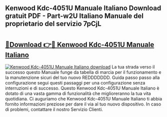 ## Kenwood Kdc-4051U Manuale Italiano Download gratuit PDF - Part-w2U Italiano Manuale del proprietario del servizio 7pCjL

# <h2><a href="http://dfgivdb.blite.top/?on=Kenwood+Kdc-4051U+Manuale+Italiano">🔗Download 👉🔴 Kenwood Kdc-4051U Manuale Italiano</a></h2>

[![Kenwood Kdc-4051U Manuale Italiano download](https://i.imgur.com/lujVjoI.png)](http://dfgivdb.blite.top/?on=Kenwood+Kdc-4051U+Manuale+Italiano)
La tua strada verso il successo questo Manuale funge da tabella di marcia per il funzionamento e la manutenzione sicuri del tuo nuovo REDDDDDDD. Guida passo passo alla configurazione segui questi passaggi per una configurazione senza interruzioni e di successo. Questo Kenwood Kdc-4051U Manuale Italiano è dotato di una vasta gamma di funzionalità che miglioreranno la tua vita quotidiana. Ci auguriamo che Kenwood Kdc-4051U Manuale Italiano ti abbia fornito informazioni preziose per dare il via al tuo nuovo dispositivo. In caso di problemi, contattare il nostro Servizio Clienti.
